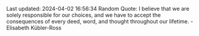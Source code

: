 Last updated: 2024-04-02 16:56:34
Random Quote: I believe that we are solely responsible for our choices, and we have to accept the consequences of every deed, word, and thought throughout our lifetime. - Elisabeth Kübler-Ross